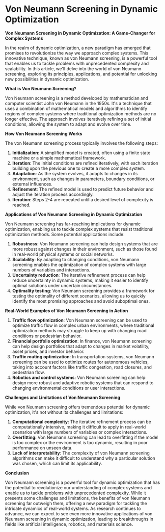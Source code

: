 # Von Neumann Screening in Dynamic Optimization

**Von Neumann Screening in Dynamic Optimization: A Game-Changer for Complex Systems**

In the realm of dynamic optimization, a new paradigm has emerged that promises to revolutionize the way we approach complex systems. This innovative technique, known as von Neumann screening, is a powerful tool that enables us to tackle problems with unprecedented complexity and scalability. In this article, we'll delve into the world of von Neumann screening, exploring its principles, applications, and potential for unlocking new possibilities in dynamic optimization.

**What is Von Neumann Screening?**

Von Neumann screening is a method developed by mathematician and computer scientist John von Neumann in the 1950s. It's a technique that uses a combination of mathematical models and algorithms to identify regions of complex systems where traditional optimization methods are no longer effective. The approach involves iteratively refining a set of initial conditions, allowing the system to adapt and evolve over time.

**How Von Neumann Screening Works**

The von Neumann screening process typically involves the following steps:

1. **Initialization**: A simplified model is created, often using a finite state machine or a simple mathematical framework.
2. **Iteration**: The initial conditions are refined iteratively, with each iteration building upon the previous one to create a more complex system.
3. **Adaptation**: As the system evolves, it adapts to changes in its environment, such as changes in parameters, boundary conditions, or external influences.
4. **Refinement**: The refined model is used to predict future behavior and adjust the iteration process accordingly.
5. **Iteration**: Steps 2-4 are repeated until a desired level of complexity is reached.

**Applications of Von Neumann Screening in Dynamic Optimization**

Von Neumann screening has far-reaching implications for dynamic optimization, enabling us to tackle complex systems that resist traditional optimization methods. Some potential applications include:

1. **Robustness**: Von Neumann screening can help design systems that are more robust against changes in their environment, such as those found in real-world physical systems or social networks.
2. **Scalability**: By adapting to changing conditions, von Neumann screening enables the optimization of complex systems with large numbers of variables and interactions.
3. **Uncertainty reduction**: The iterative refinement process can help reduce uncertainty in dynamic systems, making it easier to identify optimal solutions under uncertain circumstances.
4. **Optimality testing**: Von Neumann screening provides a framework for testing the optimality of different scenarios, allowing us to quickly identify the most promising approaches and avoid suboptimal ones.

**Real-World Examples of Von Neumann Screening in Action**

1. **Traffic flow optimization**: Von Neumann screening can be used to optimize traffic flow in complex urban environments, where traditional optimization methods may struggle to keep up with changing road conditions or pedestrian behavior.
2. **Financial portfolio optimization**: In finance, von Neumann screening can help design portfolios that adapt to changes in market volatility, asset prices, and investor behavior.
3. **Traffic routing optimization**: In transportation systems, von Neumann screening can be used to optimize routes for autonomous vehicles, taking into account factors like traffic congestion, road closures, and pedestrian flow.
4. **Robotics and control systems**: Von Neumann screening can help design more robust and adaptive robotic systems that can respond to changing environmental conditions or user interactions.

**Challenges and Limitations of Von Neumann Screening**

While von Neumann screening offers tremendous potential for dynamic optimization, it's not without its challenges and limitations:

1. **Computational complexity**: The iterative refinement process can be computationally intensive, making it difficult to apply in real-world scenarios with large numbers of variables or complex interactions.
2. **Overfitting**: Von Neumann screening can lead to overfitting if the model is too complex or the environment is too dynamic, resulting in poor performance on unseen data.
3. **Lack of interpretability**: The complexity of von Neumann screening algorithms can make it difficult to understand why a particular solution was chosen, which can limit its applicability.

**Conclusion**

Von Neumann screening is a powerful tool for dynamic optimization that has the potential to revolutionize our understanding of complex systems and enable us to tackle problems with unprecedented complexity. While it presents some challenges and limitations, the benefits of von Neumann screening far outweigh them, offering a new paradigm for tackling the intricate dynamics of real-world systems. As research continues to advance, we can expect to see even more innovative applications of von Neumann screening in dynamic optimization, leading to breakthroughs in fields like artificial intelligence, robotics, and materials science.
